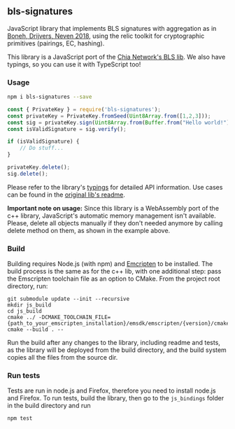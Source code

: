 ## bls-signatures

JavaScript library that implements BLS signatures with aggregation as in [Boneh, Drijvers, Neven 2018](https://crypto.stanford.edu/~dabo/pubs/papers/BLSmultisig.html), using the relic toolkit for cryptographic primitives (pairings, EC, hashing).

This library is a JavaScript port of the [Chia Network's BLS lib](https://github.com/Chia-Network/bls-signatures). We also have typings, so you can use it with TypeScript too!

### Usage

```bash
npm i bls-signatures --save
```
```javascript
const { PrivateKey } = require('bls-signatures');
const privateKey = PrivateKey.fromSeed(Uint8Array.from([1,2,3]));
const sig = privateKey.sign(Uint8Array.from(Buffer.from("Hello world!")));
const isValidSignature = sig.verify();

if (isValidSignature) {
    // Do stuff...
}

privateKey.delete();
sig.delete();
```

Please refer to the library's [typings](../../js-bindings/blsjs.d.ts) for detailed API information. Use cases can be found in the [original lib's readme](../../README.md).

__Important note on usage:__ Since this library is a WebAssembly port of the c++ library, JavaScript's automatic memory management isn't available. Please, delete all objects manually if they don't needed anymore by calling delete method on them, as shown in the example above.

### Build

Building requires Node.js (with npm) and [Emcripten](https://emscripten.org/docs/getting_started/downloads.html) to be installed.
The build process is the same as for the c++ lib, with one additional step: pass the Emscripten toolchain file as an option to CMake.
From the project root directory, run:
```
git submodule update --init --recursive
mkdir js_build
cd js_build
cmake ../ -DCMAKE_TOOLCHAIN_FILE={path_to_your_emscripten_installation}/emsdk/emscripten/{version}/cmake/Modules/Platform/Emscripten.cmake
cmake --build . --
```

Run the build after any changes to the library, including readme and tests, as the library will be deployed from the build directory, and the build system copies all the files from the source dir.
### Run tests
Tests are run in node.js and Firefox, therefore you need to install node.js and Firefox.
To run tests, build the library, then go to the `js_bindings` folder in the build directory and run
```bash
npm test
```